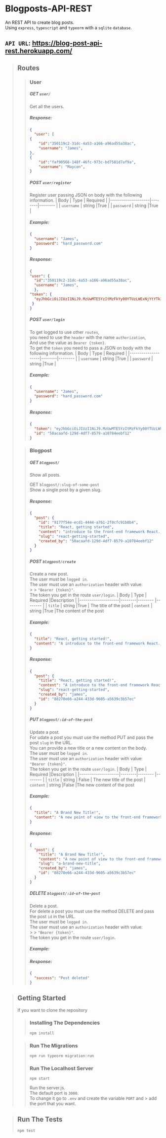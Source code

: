 # Blogposts-API-REST

An REST API to create blog posts. <br>
Using `express`, `typescript` and `typeorm` with a `sqlite` `database`.

## `API URL`: https://blog-post-api-rest.herokuapp.com/

> ## Routes
>
> > ### User
> >
> > ##### GET `user/` <br>
> >
> > Get all the users.
> >
> > ##### Response:
> >
> > ```json
> > {
> >   "user": [
> > {
> >     "id":"350119c2-31dc-4a53-a166-a96ad55a38ac",
> >     "username": "James",
> > },
> > {
> >     "id":"faf90566-148f-46fc-973c-bd7581d7af9a",
> >     "username": "Maycon",
> > }
> > ```
> >
> > ##### POST `user/register` <br>
> >
> > Register user passing JSON on body with the following information.
> > | Body | Type | Required |
> > |--------------------|--------|-------- |
> > | `username` | string |True |
> > | `password` | string |True |
> >
> > ##### Example:
> >
> > ```json
> > {
> >   "username": "James",
> >   "password": "hard_password.com"
> > }
> > ```
> >
> > ##### Response:
> >
> > ```json
> > {
> > "user": {
> >   "id":"350119c2-31dc-4a53-a166-a96ad55a38ac",
> >   "username": "James",
> >   },
> > "token": {
> >   "eyJhbGciOiJIUzI1NiJ9.MzUwMTE5YzItMzFkYy00YTUzLWExNjYtYTk2YWQ1NWEzOGFj.W_TBtC5gRY6hssrK6JGHRKr3ETzFXQDctXVZVPOuPjY"
> >  }
> > }
> >
> > ```
> >
> > ##### POST `user/login` <br>
> >
> > To get logged to use other `routes`, <br>
> > you need to use the `header` with the name `authorization`, <br>
> > And use the value as `Bearer {token}`. <br>
> > To get the `token` you need to pass a JSON on body with the following information.
> > | Body | Type | Required |
> > |--------------------|--------|-------- |
> > | `username` | string |True |
> > | `password` | string |True |
> >
> > ##### Example:
> >
> > ```json
> > {
> >   "username": "James",
> >   "password": "hard_password.com"
> > }
> > ```
> >
> > ##### Response:
> >
> > ```json
> > {
> >   "token": "eyJhbGciOiJIUzI1NiJ9.MzUwMTE5YzItMzFkYy00YTUzLWExNjYtYTk2YWQ1NWEzOGFj.W_TBtC5gRY6hssrK6JGHRKr3ETzFXQDctXVZVPOuPjY",
> >   "id": "50acaafd-129d-4df7-8579-a10784eebf12"
> > }
> > ```
>
> > ### Blogpost
> >
> > ##### GET `blogpost/` <br>
> >
> > Show all posts.
> >
> > GET `blogpost/:slug-of-some-post` <br>
> > Show a single post by a given slug.
> >
> > ##### Response:
> >
> > ```json
> > {
> >   "post": {
> >     "id": "9177f54e-ecd1-4444-a761-2f0cfc91b0b4",
> >     "title": "React, getting started",
> >     "content": "introduce to the front-end framework React.js",
> >     "slug": "react-getting-started",
> >     "created_by": "50acaafd-129d-4df7-8579-a10784eebf12"
> >   }
> > }
> > ```
> >
> > ##### POST `blogpost/create` <br>
> >
> > Create a new post. <br>
> > The user must be `logged in`. <br>
> > The user must use an `authorization` header with value: <br> > > `"Bearer {token}"`.<br>
> > The token you get in the route `user/login`.
> > | Body | Type | Required |Description |
> > |--------------------|--------|-------- |-------- |
> > | `title` | string |True | The title of the post
> > | `content` | string |True |The content of the post
> >
> > ##### Example:
> >
> > ```json
> > {
> >   "title": "React, getting started!",
> >   "content": "A introduce to the front-end framework React.js"
> > }
> > ```
> >
> > ##### Response:
> >
> > ```json
> > {
> >   "post": {
> >     "title": "React, getting started!",
> >     "content": "A introduce to the front-end framework React.js",
> >     "slug": "react-getting-started",
> >     "created_by": "james",
> >     "id": "88270e66-a244-433d-9605-a5639c3b57ec"
> >   }
> > }
> > ```
> >
> > ##### PUT `blogpost/:id-of-the-post` <br>
> >
> > Update a post. <br>
> > For udate a post you must use the method PUT and pass the post `slug` in the URL.<br>
> > You can provide a new title or a new content on the body.<br>
> > The user must be `logged in`. <br>
> > The user must use an `authorization` header with value: <br>`"Bearer {token}"`.<br>
> > The token you get in the route `user/login`.
> > | Body | Type | Required |Description |
> > |--------------------|--------|-------- |-------- |
> > | `title` | string | False | The new title of the post
> > | `content` | string |False |The new content of the post
> >
> > ##### Example:
> >
> > ```json
> > {
> >   "title": "A Brand New Title!",
> >   "content": "A new point of view to the front-end framework React.js"
> > }
> > ```
> >
> > ##### Response:
> >
> > ```json
> > {
> >   "post": {
> >     "title": "A Brand New Title!",
> >     "content": "A new point of view to the front-end framework React.js",
> >     "slug": "a-brand-new-title",
> >     "created_by": "james",
> >     "id": "88270e66-a244-433d-9605-a5639c3b57ec"
> >   }
> > }
> > ```
> >
> > ##### DELETE `blogpost/:id-of-the-post` <br>
> >
> > Delete a post. <br>
> > For delete a post you must use the method DELETE and pass the post `id` in the URL.<br>
> > The user must be `logged in`. <br>
> > The user must use an `authorization` header with value: <br> > > `"Bearer {token}"`.<br>
> > The token you get in the route `user/login`.
> >
> > ##### Example:
> >
> > ##### Response:
> >
> > ```json
> > {
> >   "success": "Post deleted"
> > }
> > ```

> ## Getting Started
>
> If you want to clone the repository
>
> > ### Installing The Dependencies
> >
> >     npm install
>
> > ### Run The Migrations
> >
> >     npm run typeorm migration:run
> >
> > ### Run The Localhost Server
> >
> >     npm start
> >
> > Run the server.js. <br>
> > The default port is `3000`. <br>
> > To change it go to `.env` and create the variable `PORT` and > add the port that you want.

> ## Run The Tests
>
>     npm test
